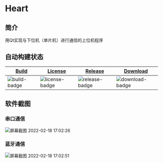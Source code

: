 # Heart
## 简介
用Qt实现与下位机（单片机）进行通信的上位机程序
## 自动构建状态

|[Build][build-link]|[License][license-link]| [Release][release-link]| [Download][download-link] |
|-----------------|-----------------|-----------------|-----------------|
|![build-badge] |![license-badge] |![release-badge] |![download-badge] |

[build-link]: https://github.com/ambition-echo/Heart/actions?query=workflow%3ABuild
[build-badge]: https://img.shields.io/github/workflow/status/ambition-echo/Heart/Build

[release-link]: https://github.com/ambition-echo/Heart/releases
[release-badge]: https://img.shields.io/github/v/release/ambition-echo/Heart

[license-link]: https://github.com/ambition-echo/Heart/blob/master/LICENSE
[license-badge]: https://img.shields.io/github/license/ambition-echo/Heart
[download-link]: https://github.com/ambition-echo/Heart/releases
[download-badge]: https://img.shields.io/github/downloads/ambition-echo/Heart/total

## 软件截图
### 串口通信

![屏幕截图 2022-02-18 17:02:26](https://cdn.jsdelivr.net/gh/ambition-echo/img_bed/img/%E5%B1%8F%E5%B9%95%E6%88%AA%E5%9B%BE%202022-02-18%2017:02:26.png)

### 蓝牙通信
![屏幕截图 2022-02-18 17:02:51](https://cdn.jsdelivr.net/gh/ambition-echo/img_bed/img/%E5%B1%8F%E5%B9%95%E6%88%AA%E5%9B%BE%202022-02-18%2017:02:51.png)